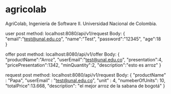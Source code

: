 # agricolab
AgriColab, Ingeniería de Software II. Universidad Nacional de Colombia.

user post method:
localhost:8080/api/v1/request
Body:
{
	"email":"test@unal.edu.co",
	"name":"Test",
	"password":"12345",
	"age":18	
}

offer post method:
localhost:8080/api/v1/offer
Body:
{
	"productName":"Arroz",
	"userEmail":"test@unal.edu.co",
	"presentation":4,
	"pricePresentation":1342,
	"minQuantity":2,
	"description":"esto es arroz"
}

request post method:
localhost:8080/api/v1/request
Body:
{
	"productName" : "Papa",
	"userEmail" : "test@unal.edu.co",
	"unit" : 4,
	"numeberOfUnits": 10,
	"totalPrice":13.668,
	"description": "el mejor arroz de la sabana de bogotá"
}